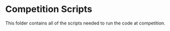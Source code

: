 # Competition Scripts

This folder contains all of the scripts needed to run the code at competition.
